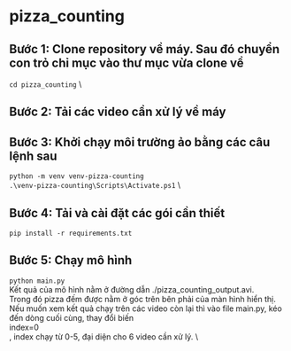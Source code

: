 # pizza_counting
## Bước 1: Clone repository về máy. Sau đó chuyển con trỏ chỉ mục vào thư mục vừa clone về
```cd pizza_counting``` \

## Bước 2: Tải các video cần xử lý về máy

## Bước 3: Khởi chạy môi trường ảo bằng các câu lệnh sau
```python -m venv venv-pizza-counting``` \
```.\venv-pizza-counting\Scripts\Activate.ps1``` \

## Bước 4: Tải và cài đặt các gói cần thiết
```pip install -r requirements.txt```

## Bước 5: Chạy mô hình
```python main.py``` \
Kết quả của mô hình nằm ở đường dẫn ./pizza_counting_output.avi. \
Trong đó pizza đếm được nằm ở góc trên bên phải của màn hình hiển thị.\
Nếu muốn xem kết quả chạy trên các video còn lại thì vào file main.py, kéo đến dòng cuối cùng, thay đổi biến \
index=0 \
, index chạy từ 0-5, đại diện cho 6 video cần xử lý. \
